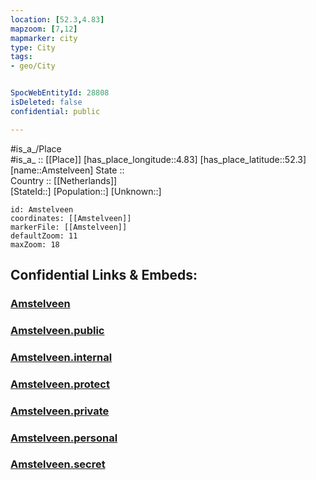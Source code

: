 ```yaml
---
location: [52.3,4.83] 
mapzoom: [7,12] 
mapmarker: city 
type: City
tags:
- geo/City


SpocWebEntityId: 28808
isDeleted: false
confidential: public

---
```

#is_a_/Place  
#is_a_ :: [[Place]] 
[has_place_longitude::4.83] 
[has_place_latitude::52.3] 
[name::Amstelveen] 
State ::  
Country :: [[Netherlands]]  
[StateId::] 
[Population::] 
[Unknown::] 


```leaflet
id: Amstelveen
coordinates: [[Amstelveen]] 
markerFile: [[Amstelveen]] 
defaultZoom: 11 
maxZoom: 18
```


## Confidential Links & Embeds: 

### [Amstelveen](/_Standards/Earth/Continent/Europe/Europe~West/Netherlands/Provinces~Netherlands/Noord-Holland/City/Amstelveen.md) 

### [Amstelveen.public](/_public/Earth/Continent/Europe/Europe~West/Netherlands/Provinces~Netherlands/Noord-Holland/City/Amstelveen.public.md) 

### [Amstelveen.internal](/_internal/Earth/Continent/Europe/Europe~West/Netherlands/Provinces~Netherlands/Noord-Holland/City/Amstelveen.internal.md) 

### [Amstelveen.protect](/_protect/Earth/Continent/Europe/Europe~West/Netherlands/Provinces~Netherlands/Noord-Holland/City/Amstelveen.protect.md) 

### [Amstelveen.private](/_private/Earth/Continent/Europe/Europe~West/Netherlands/Provinces~Netherlands/Noord-Holland/City/Amstelveen.private.md) 

### [Amstelveen.personal](/_personal/Earth/Continent/Europe/Europe~West/Netherlands/Provinces~Netherlands/Noord-Holland/City/Amstelveen.personal.md) 

### [Amstelveen.secret](/_secret/Earth/Continent/Europe/Europe~West/Netherlands/Provinces~Netherlands/Noord-Holland/City/Amstelveen.secret.md)

